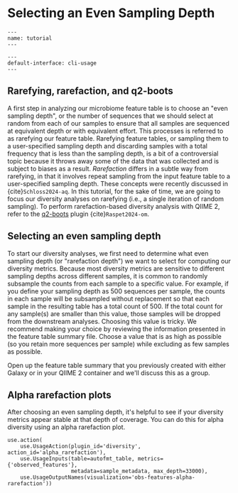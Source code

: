 # Selecting an Even Sampling Depth

```{usage-scope}
---
name: tutorial
---
```

```{usage-selector}
---
default-interface: cli-usage
---
```

## Rarefying, rarefaction, and q2-boots

A first step in analyzing our microbiome feature table is to choose an "even sampling depth", or the number of sequences that we should select at random from each of our samples to ensure that all samples are sequenced at equivalent depth or with equivalent effort.
This processes is referred to as rarefying our feature table.
Rarefying feature tables, or sampling them to a user-specified sampling depth and discarding samples with a total frequency that is less than the sampling depth, is a bit of a controversial topic because it throws away some of the data that was collected and is subject to biases as a result.
*Rarefaction* differs in a subtle way from rarefying, in that it involves repeat sampling from the input feature table to a user-specified sampling depth.
These concepts were recently discussed in {cite}`Schloss2024-aq`.
In this tutorial, for the sake of time, we are going to focus our diversity analyses on rarefying (i.e., a single iteration of random sampling).
To perform rarefaction-based diversity analysis with QIIME 2, refer to the [q2-boots](https://q2-boots.readthedocs.io/en/latest/) plugin {cite}`Raspet2024-om`.

## Selecting an even sampling depth

To start our diversity analyses, we first need to determine what even sampling depth (or "rarefaction depth") we want to select for computing our diversity metrics.
Because most diversity metrics are sensitive to different sampling depths across different samples, it is common to randomly subsample the counts from each sample to a specific value.
For example, if you define your sampling depth as 500 sequences per sample, the counts in each sample will be subsampled without replacement so that each sample in the resulting table has a total count of 500.
If the total count for any sample(s) are smaller than this value, those samples will be dropped from the downstream analyses. Choosing this value is tricky.
We recommend making your choice by reviewing the information presented in the feature table summary file.
Choose a value that is as high as possible (so you retain more sequences per sample) while excluding as few samples as possible.

Open up the feature table summary that you previously created with either Galaxy or in your QIIME 2 container and we'll discuss this as a group.

## Alpha rarefaction plots

After choosing an even sampling depth, it's helpful to see if your diversity metrics appear stable at that depth of coverage.
You can do this for alpha diversity using an alpha rarefaction plot.

```{usage}
use.action(
    use.UsageAction(plugin_id='diversity', action_id='alpha_rarefaction'),
    use.UsageInputs(table=autofmt_table, metrics={'observed_features'},
                    metadata=sample_metadata, max_depth=33000),
    use.UsageOutputNames(visualization='obs-features-alpha-rarefaction'))
```


